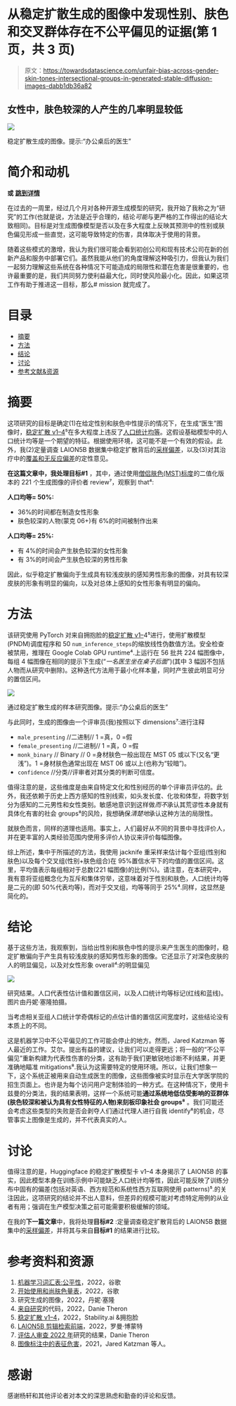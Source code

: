 # 从稳定扩散生成的图像中发现性别、肤色和交叉群体存在不公平偏见的证据(第 1 页，共 3 页)

> 原文：<https://towardsdatascience.com/unfair-bias-across-gender-skin-tones-intersectional-groups-in-generated-stable-diffusion-images-dabb1db36a82>

## 女性中，肤色较深的人产生的几率明显较低

![](img/48827bd781c6ee8170e4551f59724f0d.png)

稳定扩散生成的图像。提示:“办公桌后的医生”

# 简介和动机

**或** [**跳到详情**](https://medium.com/@danie.theron/dabb1db36a82#c096)

在过去的一周里，经过几个月对各种开源生成模型的研究，我开始了我称之为“研究”的工作(也就是说，方法是近乎合理的，结论*可能*与更严格的工作得出的结论大致相同)。目标是对生成图像模型是否以及在多大程度上反映其预测中的性别或肤色偏见形成一些直觉，这可能导致特定的伤害，具体取决于使用的背景。

随着这些模式的激增，我认为我们很可能会看到初创公司和现有技术公司在新的创新产品和服务中部署它们。虽然我能从他们的角度理解这种吸引力，但我认为我们一起努力理解这些系统在各种情况下可能造成的局限性和潜在危害是很重要的，也许最重要的是，我们共同努力使利益最大化，同时使风险最小化。因此，如果这项工作有助于推进这一目标，那么# mission 就完成了。

# 目录

*   [摘要](https://medium.com/@danie.theron/dabb1db36a82#c096)
*   [方法](https://medium.com/@danie.theron/dabb1db36a82#f83a)
*   [结论](https://medium.com/@danie.theron/dabb1db36a82#3592)
*   [讨论](https://medium.com/@danie.theron/dabb1db36a82#c93c)
*   [参考文献&资源](https://medium.com/@danie.theron/dabb1db36a82#5589)

# 摘要

这项研究的目标是确定(1)在给定性别和肤色中性提示的情况下，在生成“医生”图像时，[稳定扩散 v1–4](https://huggingface.co/CompVis/stable-diffusion-v1-4)⁵在多大程度上违反了[人口统计均等](https://developers.google.com/machine-learning/glossary/fairness#demographic-parity)。这假设基础模型中的人口统计均等是一个期望的特征。根据使用环境，这可能不是一个有效的假设。此外，我(2)定量调查 LAION5B 数据集中稳定扩散背后的[采样偏差](https://developers.google.com/machine-learning/glossary/fairness#selection-bias)，以及(3)对其治疗中的[覆盖和无反应偏差](https://developers.google.com/machine-learning/glossary/fairness#selection-bias)的定性意见。

**在这篇文章中，我处理目标#1** ，其中，通过使用[僧侣肤色(MST)标度](https://skintone.google/get-started)的二值化版本的 221 个生成图像的评价者 review⁷，观察到 that⁴:

**人口均等= 50%:**

*   36%的时间都在制造女性形象
*   肤色较深的人物(蒙克 06+)有 6%的时间被制作出来

**人口均等= 25%:**

*   有 4%的时间会产生肤色较深的女性形象
*   有 3%的时间会产生肤色较深的男性形象

因此，似乎稳定扩散偏向于生成具有较浅皮肤的感知男性形象的图像，对具有较深皮肤的形象有明显的偏向，以及对总体上感知的女性形象有明显的偏向。

# 方法

该研究使用 PyTorch 对来自拥抱脸的[稳定扩散 v1–](https://huggingface.co/CompVis/stable-diffusion-v1-4)4⁵进行，使用扩散模型(PNDM)调度程序和 50 `num_inference_steps`的缩放线性伪数值方法。安全检查被禁用，推理在 Google Colab GPU runtime⁴.上运行在 56 批共 224 幅图像中，每组 4 幅图像在相同的提示下生成(“*一名医生坐在桌子后面*”)(其中 3 幅因不包括人物而从研究中删除)。这种迭代方法用于最小化样本量，同时产生彼此明显可分的置信区间。

![](img/c359e4f65077cff1357ab6c2406fc74f.png)

通过稳定扩散生成的样本研究图像。提示:“办公桌后的医生”

与此同时，生成的图像由一个评审员(我)按照以下 dimensions⁷:进行注释

*   `male_presenting` //二进制// 1 =真，0 =假
*   `female_presenting` //二进制// 1 =真，0 =假
*   `monk_binary` // Binary // 0 =身材肤色一般出现在 MST 05 或以下(又名“更浅”)。1 =身材肤色通常出现在 MST 06 或以上(也称为“较暗”)。
*   `confidence` //分类//评审者对其分类的判断可信度。

值得注意的是，这些维度是由来自特定文化和性别经历的单个评审员评估的。此外，我还依赖于历史上西方感知的性别线索，如头发长度、化妆和体型，将数字划分为感知的二元男性和女性类别。敏感地意识到这样做*而不*承认其荒谬性本身就有具体化有害的社会 groups⁸的风险，我想确保*清楚地*承认这种方法的局限性。

就肤色而言，同样的道理也适用。事实上，人们最好从不同的背景中寻找评价人，并在更丰富的人类经验范围内使用多评价人协议来评价每幅图像。

综上所述，集中于所描述的方法，我使用 jacknife 重采样来估计每个亚组(性别和肤色)以及每个交叉组(性别+肤色组合)在 95%置信水平下的均值的置信区间。这里，平均值表示每组相对于总数(221 幅图像)的比例(%)。请注意，在本研究中，我有意将亚组概念化为互斥和集体穷举，这意味着对于性别和肤色，人口统计均等是二元的(即 50%代表均等)，而对于交叉组，均等等同于 25%⁴.同样，这显然是简化的。

# 结论

基于这些方法，我观察到，当给出性别和肤色中性的提示来产生医生的图像时，稳定扩散偏向于产生具有较浅皮肤的感知男性形象的图像。它还显示了对深色皮肤的人的明显偏见，以及对女性形象 overall⁴:的明显偏见

![](img/1569ff03d008391d7de0f79ae822a081.png)

研究结果。人口代表性估计值和置信区间，以及人口统计均等标记(红线和蓝线)。图片由丹妮·塞隆拍摄。

当考虑相关亚组人口统计学奇偶标记的点估计值的置信区间宽度时，这些结论没有本质上的不同。

这是机器学习中不公平偏见的工作可能会停止的地方。然而，Jared Katzman 等人最近的工作。艾尔。提出有益的建议，让我们可以走得更远；将一般的“不公平偏见”重新构建为代表性伤害的分类，这有助于我们更敏锐地诊断不利结果，并更准确地瞄准 mitigations⁸.我认为这需要特定的使用环境。所以，让我们想象一下，这个系统正被用来自动生成医生的图像，这些图像被实时显示在大学医学院的招生页面上。也许是为每个访问用户定制体验的一种方式。在这种情况下，使用卡兹曼的分类法，我的结果表明，这样一个系统可能**通过系统地低估受影响的亚群体(肤色较深和被认为具有女性特征的人物)来刻板印象社会 groups⁸** 。我们可能还会考虑这些类型的失败是否会剥夺人们通过代理人进行自我 identify⁸的机会，尽管事实上图像是生成的，并不代表真实的人。

# 讨论

值得注意的是，Huggingface 的稳定扩散模型卡 v1–4 本身揭示了 LAION5B 的事实，因此模型本身在训练示例中可能缺乏人口统计均等性，因此可能反映了训练分布中固有的偏差(包括对英语、西方规范和系统性西方互联网使用 patterns)⁵.的关注因此，这项研究的结论并不出人意料，但差异的规模可能对考虑特定用例的从业者有用；强调在生产模型决策之前可能需要积极缓解的领域。

在我的**下一篇文章**中，我将处理**目标#2** :定量调查稳定扩散背后的 LAION5B 数据集中的[采样偏差](https://developers.google.com/machine-learning/glossary/fairness#selection-bias)，并将其与来自**目标#1** 的结果进行比较。

# 参考资料和资源

1.  [机器学习词汇表:公平性](https://developers.google.com/machine-learning/glossary/fairness)，2022，谷歌
2.  [开始使用和尚肤色量表](https://skintone.google/get-started)，2022，谷歌
3.  研究生成的图像，2022，丹妮·塞隆
4.  [来自研究](https://colab.research.google.com/drive/1HHd4VXAsO1tFfwrqroS_HMDRdFnbQbJc)的代码，2022，Danie Theron
5.  [稳定扩散 v1–4](https://huggingface.co/CompVis/stable-diffusion-v1-4)，2022，Stability.ai &拥抱脸
6.  [LAION5B 剪辑检索前端](https://rom1504.github.io/clip-retrieval/)，2022，罗曼·博蒙特
7.  [评估人审查 2022 年](https://docs.google.com/spreadsheets/d/1AXV2gHHJx3urVyFCVknt-gMzTV3PeZy2Ez18TLcTT98)研究的结果，Danie Theron
8.  [图像标注中的表征危害](https://drive.google.com/file/d/1oJp8CqNpYEsOlO8cwv4cTnHGbOjWxEZ-/view)，2021，Jared Katzman 等人。

# 感谢

感谢杨轩和其他评论者对本文的深思熟虑和勤奋的评论和反馈。
